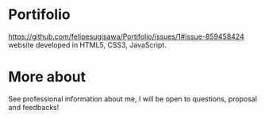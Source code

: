 # Portifolio
https://github.com/felipesugisawa/Portifolio/issues/1#issue-859458424
website developed in HTML5, CSS3, JavaScript.

# More about
See professional information about me, I will be open to questions, proposal and feedbacks!

